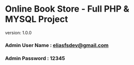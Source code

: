 # Online Book Store - Full PHP & MYSQL Project

version: 1.0.0

### Admin User Name : eliasfsdev@gmail.com

### Admin Password : 12345

